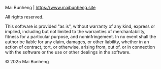 Mai Bunheng | https://www.maibunheng.site

All rights reserved.

This software is provided "as is", without warranty of any kind, express or implied,
including but not limited to the warranties of merchantability, fitness for a particular purpose,
and noninfringement. In no event shall the author be liable for any claim, damages, or other liability,
whether in an action of contract, tort, or otherwise, arising from, out of, or in connection with
the software or the use or other dealings in the software.

© 2025 Mai Bunheng
